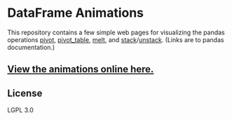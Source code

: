 
# DataFrame Animations

This repository contains a few simple web pages for visualizing the
pandas operations
[pivot](https://pandas.pydata.org/pandas-docs/stable/reference/api/pandas.DataFrame.pivot.html),
[pivot_table](https://pandas.pydata.org/pandas-docs/version/0.22/generated/pandas.DataFrame.pivot_table.html),
[melt](https://pandas.pydata.org/pandas-docs/version/0.22/generated/pandas.DataFrame.melt.html), and
[stack](https://pandas.pydata.org/pandas-docs/version/0.22/generated/pandas.DataFrame.stack.html)/[unstack](https://pandas.pydata.org/pandas-docs/version/0.22/generated/pandas.DataFrame.unstack.html).
(Links are to pandas documentation.)

## [View the animations online here.](http://nathancarter.github.io/dataframe-animations/)

## License

LGPL 3.0
